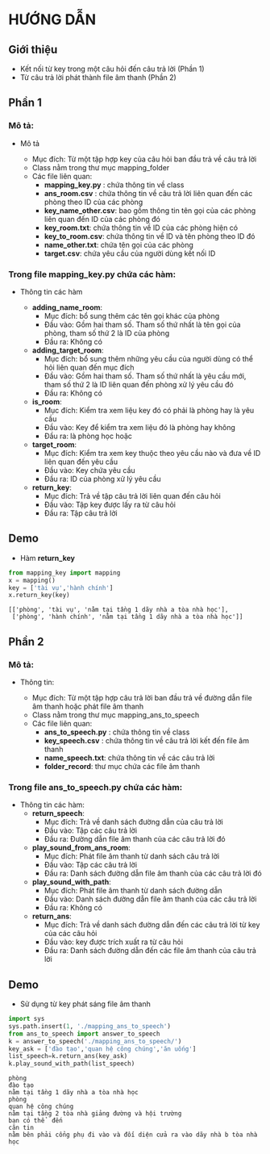 # HƯỚNG DẪN

## Giới thiệu
- Kết nối từ key trong một câu hỏi đến câu trả lời (Phần 1)
- Từ câu trả lời phát thành file âm thanh (Phần 2)

## Phần 1
### Mô tả:

- Mô tả

    - Mục đích: Từ một tập hợp key của câu hỏi ban đầu trả về câu trả lời
    - Class nằm trong thư mục mapping_folder
    - Các file liên quan:
       + **mapping_key.py** : chứa thông tin về class
       + **ans_room.csv** : chứa thông tin về câu trả lời liên quan đến các phòng theo ID của các phòng
       + **key_name_other.csv**: bao gồm thông tin tên gọi của các phòng liên quan đến ID của các phòng đó
       + **key_room.txt**: chứa thông tin về ID của các phòng hiện có
       + **key_to_room.csv**: chứa thông tin về ID và tên phòng theo ID đó
       + **name_other.txt**: chứa tên gọi của các phòng
       + **target.csv**: chứa yêu cầu của người dùng kết nối ID
            
            
            
### Trong file **mapping_key.py** chứa các hàm:


- Thông tin các hàm

    - **adding_name_room**:
        + Mục đích: bổ sung thêm các tên gọi khác của phòng
        + Đầu vào: Gồm hai tham số. Tham số thứ nhất là tên gọi của phòng, tham số thứ 2 là ID của phòng
        + Đầu ra: Không có
    - **adding_target_room**:
        + Mục đích: bổ sung thêm những yêu cầu của người dùng có thể hỏi liên quan đến mục đích
        + Đầu vào: Gồm hai tham số. Tham số thứ nhất là yêu cầu mới, tham số thứ 2 là ID liên quan đến phòng xử  lý yêu cầu đó
        + Đầu ra: Không có
    - **is_room**:
        + Mục đích: Kiểm tra xem liệu key đó có phải là phòng hay là yêu cầu
        + Đầu vào: Key để kiểm tra xem liệu đó là phòng hay không
        + Đầu ra: là phòng học hoặc 
    - **target_room**:
        + Mục đích: Kiểm tra xem key thuộc theo yêu cầu nào và đưa về ID liên quan đến yêu cầu 
        + Đầu vào: Key chứa yêu cầu
        + Đầu ra: ID của phòng xử lý yêu cầu
    - **return_key**:
        + Mục đích: Trả về tập câu trả lời liên quan đến câu hỏi
        + Đầu vào: Tập key được lấy ra từ câu hỏi
        + Đầu ra: Tập câu trả lời
        
## Demo
- Hàm **return_key**


```python
from mapping_key import mapping
x = mapping()
key = ['tài vụ','hành chính']
x.return_key(key)
```




    [['phòng', 'tài vụ', 'nằm tại tầng 1 dãy nhà a tòa nhà học'],
     ['phòng', 'hành chính', 'nằm tại tầng 1 dãy nhà a tòa nhà học']]



## Phần 2
### Mô tả:
- Thông tin:

    - Mục đích: Từ một tập hợp câu trả lời ban đầu trả về đường dẫn file âm thanh hoặc phát file âm thanh
    - Class nằm trong thư mục mapping_ans_to_speech
    - Các file liên quan:
       + **ans_to_speech.py** : chứa thông tin về class
       + **key_speech.csv** : chứa thông tin về câu trả lời kết đến file âm thanh
       + **name_speech.txt**: chứa thông tin về các câu trả lời
       + **folder_record**: thư mục chứa các file âm thanh
       
### Trong file **ans_to_speech.py** chứa các hàm:

- Thông tin các hàm:
    - **return_speech**:
        + Mục đích: Trả về danh sách đường dẫn của câu trả lời
        + Đầu vào: Tập các câu trả lời
        + Đầu ra: Đường dẫn file âm thanh của các câu trả lời đó
    - **play_sound_from_ans_room**:
        + Mục đích: Phát file âm thanh từ danh sách câu trả lời
        + Đầu vào: Tập các câu trả lời
        + Đầu ra: Danh sách đường dẫn file âm thanh của các câu trả lời đó
    - **play_sound_with_path**:
        + Mục đích: Phát file âm thanh từ danh sách đường dẫn
        + Đầu vào: Danh sách đường dẫn file âm thanh của các câu trả lời
        + Đầu ra: Không có
    - **return_ans**:
        + Mục đích: Trả về danh sách đường dẫn đến các câu trả lời từ key của các câu hỏi
        + Đầu vào: key được trích xuất ra từ câu hỏi
        + Đầu ra: Danh sách đường dẫn đến các file âm thanh của câu trả lời

## Demo
- Sử dụng từ key phát sáng file âm thanh


```python
import sys
sys.path.insert(1, './mapping_ans_to_speech')
from ans_to_speech import answer_to_speech
k = answer_to_speech('./mapping_ans_to_speech/')
key_ask = ['đào tạo','quan hệ công chúng','ăn uống']
list_speech=k.return_ans(key_ask)
k.play_sound_with_path(list_speech)
```

    phòng
    đào tạo
    nằm tại tầng 1 dãy nhà a tòa nhà học
    phòng
    quan hệ công chúng
    nằm tại tầng 2 tòa nhà giảng đường và hội trường
    bạn có thể  đến
    căn tin
    nằm bên phải cổng phụ đi vào và đối diện cửa ra vào dãy nhà b tòa nhà học



```python

```


```python

```


```python

```
